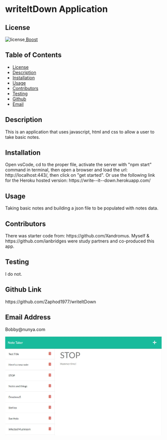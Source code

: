##  <h1>writeItDown Application</h1><h2> License </h2>
![license](https://img.shields.io/badge/License-Boost_1.0-lightblue.svg)[  Boost](https://www.boost.org/LICENSE_1_0.txt)<h2> Table of Contents </h2> 
- [License](#license) 
- [Description](#description) 
- [Installation](#installation) 
- [Usage](#usage) 
- [Contributors](#contributors) 
- [Testing](#testing) 
- [Github](#github) 
- [Email](#email) 
<h2>Description</h2> <p>This is an application that uses javascript, html and css to allow a user to take basic notes.</p><h2>Installation</h2> <p>Open vsCode, cd to the proper file, activate the server with "npm start" command in terminal, then open a browser and load the url: http://localhost:443/, then click on "get started".  Or use the following link for the Heroku hosted version: https://write--it--down.herokuapp.com/</p><h2>Usage</h2> <p>Taking basic notes and building a json file to be populated with notes data.</p>
<h2>Contributors</h2> <p>There was starter code from: https://github.com/Xandromus. Myself & https://github.com/ianbridges were study partners and co-produced this app.</p><h2>Testing</h2> <p>I do not.</p><h2>Github Link</h2> <p>https://github.com/Zaphod1977/writeItDown</p><h2>Email Address</h2><p>Bobby@nunya.com</p>

![image](https://github.com/Zaphod1977/writeItDown/blob/main/Develop/public/assets/images/writeItDown_image.JPG)